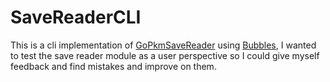 # SaveReaderCLI
This is a cli implementation of [GoPkmSaveReader](https://github.com/PailosNicolas/GoPkmSaveReader) using [Bubbles](https://github.com/charmbracelet/bubbles), I wanted to test the save reader module as a user perspective so I could give myself feedback and find mistakes and improve on them.